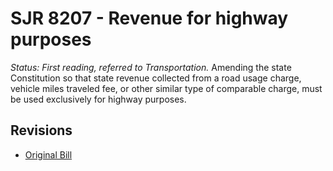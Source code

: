 # SJR 8207 - Revenue for highway purposes
*Status: First reading, referred to Transportation.*
Amending the state Constitution so that state revenue collected from a road usage charge, vehicle miles traveled fee, or other similar type of comparable charge, must be used exclusively for highway purposes.

## Revisions
* [Original Bill](1/)
